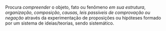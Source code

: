 Procura *compreender* o objeto, fato ou fenômeno *em sua estrutura*, *organização*, *composição*, *causas*, *leis passíveis de comprovação ou negação* através da experimentação de proposições ou hipóteses formado por um sistema de ideias/teorias, sendo sistemático.